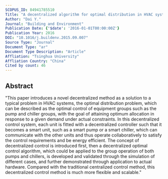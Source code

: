 ```yaml
---
SCOPUS_ID: 84941785510
Title: "A decentralized algorithm for optimal distribution in HVAC systems"
Author: "Dai Y."
Journal: "Building and Environment"
Publication Date: {'$date': '2016-01-01T00:00:00Z'}
Publication Year: 2016
DOI: "10.1016/j.buildenv.2015.09.007"
Source Type: "Journal"
Document Type: "ar"
Document Type Description: "Article"
Affliation: "Tsinghua University"
Affliation Country: "China"
Cited by count: 46
---
```


## Abstract
"This paper introduces a novel decentralized method as a solution to a typical problem in HVAC systems, the optimal distribution problem, which can be described as the optimal control of equipment groups such as the pump and chiller groups, with the goal of attaining optimum allocation in response to a given demand under actual constraints. In this decentralized control system, each unit is fitted with a decentralized controller such that it becomes a smart unit, such as a smart pump or a smart chiller, which can communicate with the other units and thus operate collaboratively to satisfy the control requirements and be energy efficient. The concept of decentralized control is introduced first, then a decentralized optimal control algorithm, which could be applied to the group operation of both pumps and chillers, is developed and validated through the simulation of different cases, and further demonstrated through application to actual hardware. Compared with the traditional centralized control method, this decentralized control method is much more flexible and scalable."
